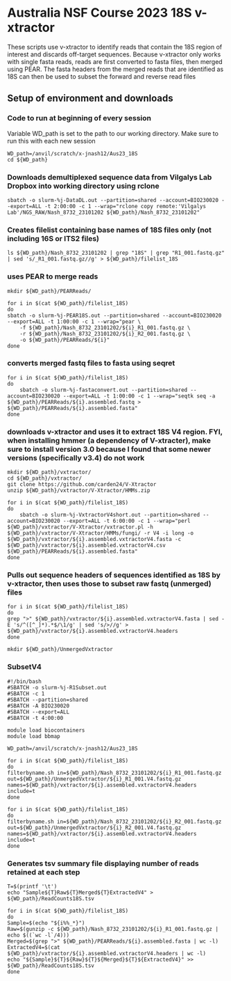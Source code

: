 # Australia NSF Course 2023 18S v-xtractor
These scripts use v-xtractor to identify reads that contain the 18S region of interest and discards off-target sequences. Because v-xtractor only works with single fasta reads, reads are first converted to fasta files, then merged using PEAR. The fasta headers from the merged reads that are identified as 18S can then be used to subset the forward and reverse read files

## Setup of environment and downloads
### Code to run at beginning of every session
Variable WD_path is set to the path to our working directory. Make sure to run this with each new session
```
WD_path=/anvil/scratch/x-jnash12/Aus23_18S
cd ${WD_path}
```

### Downloads demultiplexed sequence data from Vilgalys Lab Dropbox into working directory using rclone
```
sbatch -o slurm-%j-DataDL.out --partition=shared --account=BIO230020 --export=ALL -t 2:00:00 -c 1 --wrap="rclone copy remote:'Vilgalys Lab'/NGS_RAW/Nash_8732_23101202 ${WD_path}/Nash_8732_23101202"
```

### Creates filelist containing base names of 18S files only (not including 16S or ITS2 files)
```
ls ${WD_path}/Nash_8732_23101202 | grep "18S" | grep "R1_001.fastq.gz" | sed 's/_R1_001.fastq.gz//g' > ${WD_path}/filelist_18S
```

### uses PEAR to merge reads
```
mkdir ${WD_path}/PEARReads/

for i in $(cat ${WD_path}/filelist_18S)
do
sbatch -o slurm-%j-PEAR18S.out --partition=shared --account=BIO230020 --export=ALL -t 1:00:00 -c 1 --wrap="pear \
	-f ${WD_path}/Nash_8732_23101202/${i}_R1_001.fastq.gz \
	-r ${WD_path}/Nash_8732_23101202/${i}_R2_001.fastq.gz \
	-o ${WD_path}/PEARReads/${i}"
done
```

### converts merged fastq files to fasta using seqret
```
for i in $(cat ${WD_path}/filelist_18S)
do
	sbatch -o slurm-%j-fastaconvert.out --partition=shared --account=BIO230020 --export=ALL -t 1:00:00 -c 1 --wrap="seqtk seq -a ${WD_path}/PEARReads/${i}.assembled.fastq > ${WD_path}/PEARReads/${i}.assembled.fasta"
done
```

### downloads v-xtractor and uses it to extract 18S V4 region. FYI, when installing hmmer (a dependency of V-xtracter), make sure to install version 3.0 because I found that some newer versions (specifically v3.4) do not work
```
mkdir ${WD_path}/vxtractor/
cd ${WD_path}/vxtractor/
git clone https://github.com/carden24/V-Xtractor
unzip ${WD_path}/vxtractor/V-Xtractor/HMMs.zip

for i in $(cat ${WD_path}/filelist_18S)
do
	sbatch -o slurm-%j-VxtractorV4short.out --partition=shared --account=BIO230020 --export=ALL -t 6:00:00 -c 1 --wrap="perl ${WD_path}/vxtractor/V-Xtractor/vxtractor.pl -h ${WD_path}/vxtractor/V-Xtractor/HMMs/fungi/ -r V4 -i long -o ${WD_path}/vxtractor/${i}.assembled.vxtractorV4.fasta -c ${WD_path}/vxtractor/${i}.assembled.vxtractorV4.csv ${WD_path}/PEARReads/${i}.assembled.fasta"
done
```

### Pulls out sequence headers of sequences identified as 18S by v-xtractor, then uses those to subset raw fastq (unmerged) files
```
for i in $(cat ${WD_path}/filelist_18S)
do
grep ">" ${WD_path}/vxtractor/${i}.assembled.vxtractorV4.fasta | sed -E 's/^([^_]*).*$/\1/g' | sed 's/>//g' > ${WD_path}/vxtractor/${i}.assembled.vxtractorV4.headers
done

mkdir ${WD_path}/UnmergedVxtractor
```

### SubsetV4
```
#!/bin/bash
#SBATCH -o slurm-%j-R1Subset.out
#SBATCH -c 1
#SBATCH --partition=shared 
#SBATCH -A BIO230020
#SBATCH --export=ALL
#SBATCH -t 4:00:00

module load biocontainers
module load bbmap

WD_path=/anvil/scratch/x-jnash12/Aus23_18S

for i in $(cat ${WD_path}/filelist_18S)
do
filterbyname.sh in=${WD_path}/Nash_8732_23101202/${i}_R1_001.fastq.gz out=${WD_path}/UnmergedVxtractor/${i}_R1_001.V4.fastq.gz names=${WD_path}/vxtractor/${i}.assembled.vxtractorV4.headers include=t
done

for i in $(cat ${WD_path}/filelist_18S)
do
filterbyname.sh in=${WD_path}/Nash_8732_23101202/${i}_R2_001.fastq.gz out=${WD_path}/UnmergedVxtractor/${i}_R2_001.V4.fastq.gz names=${WD_path}/vxtractor/${i}.assembled.vxtractorV4.headers include=t
done
```

### Generates tsv summary file displaying number of reads retained at each step
```
T=$(printf '\t')
echo "Sample${T}Raw${T}Merged${T}ExtractedV4" > ${WD_path}/ReadCounts18S.tsv

for i in $(cat ${WD_path}/filelist_18S)
do
Sample=$(echo "${i%%_*}")
Raw=$(gunzip -c ${WD_path}/Nash_8732_23101202/${i}_R1_001.fastq.gz | echo $((`wc -l`/4)))
Merged=$(grep ">" ${WD_path}/PEARReads/${i}.assembled.fasta | wc -l)
ExtractedV4=$(cat ${WD_path}/vxtractor/${i}.assembled.vxtractorV4.headers | wc -l)
echo "${Sample}${T}${Raw}${T}${Merged}${T}${ExtractedV4}" >> ${WD_path}/ReadCounts18S.tsv
done
```
